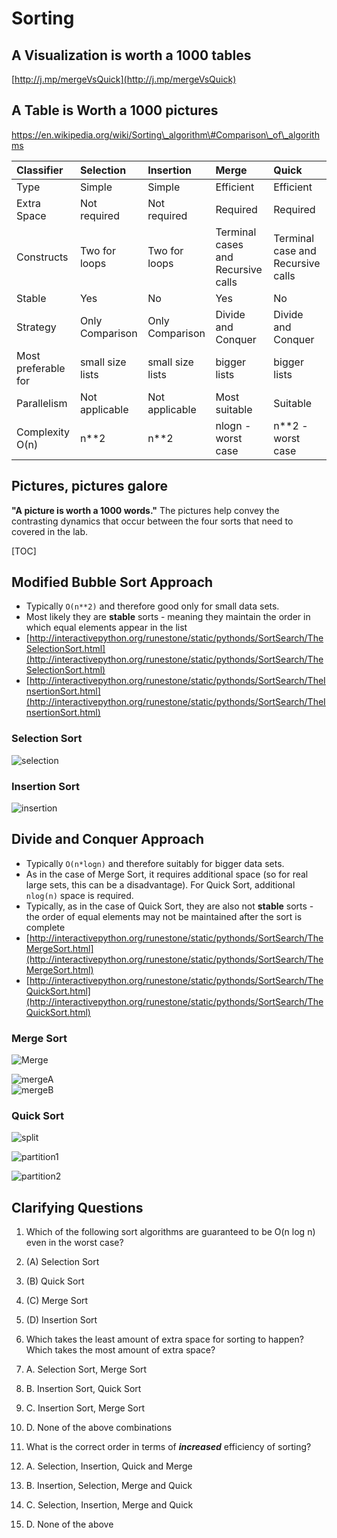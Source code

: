 # Sorting

## A Visualization is worth a 1000 tables

[http://j.mp/mergeVsQuick](http://j.mp/mergeVsQuick)

## A Table is Worth a 1000 pictures

https://en.wikipedia.org/wiki/Sorting\_algorithm\#Comparison\_of\_algorithms 

| Classifier | Selection | Insertion | Merge | Quick |
| :--- | :--- | :--- | :--- | :--- |
| Type | Simple | Simple | Efficient | Efficient |
| Extra Space | Not required | Not required | Required | Required |
| Constructs | Two for loops | Two for loops | Terminal cases and  Recursive calls | Terminal case and   Recursive calls |
| Stable | Yes | No | Yes | No |
| Strategy | Only Comparison | Only Comparison | Divide and Conquer | Divide and Conquer |
| Most preferable for | small size lists | small size lists | bigger lists | bigger lists |
| Parallelism | Not applicable | Not applicable | Most suitable | Suitable |
| Complexity O\(n\) | n\*\*2 | n\*\*2 | nlogn - worst case | n\*\*2 - worst case |

## Pictures, pictures galore

**"A picture is worth a 1000 words."** The pictures help convey the contrasting dynamics that occur between the four sorts that need to covered in the lab.

\[TOC\]

## Modified Bubble Sort Approach

* Typically `O(n**2)` and therefore good only for small data sets. 
* Most likely they are **stable** sorts - meaning they maintain the order in which equal elements appear in the list 
* [http://interactivepython.org/runestone/static/pythonds/SortSearch/TheSelectionSort.html](http://interactivepython.org/runestone/static/pythonds/SortSearch/TheSelectionSort.html)
* [http://interactivepython.org/runestone/static/pythonds/SortSearch/TheInsertionSort.html](http://interactivepython.org/runestone/static/pythonds/SortSearch/TheInsertionSort.html)

### Selection Sort

![selection](https://cdn.rawgit.com/kgisl/pythonFDP/67362bd2/img/selectionsortnew.png)

### Insertion Sort

![insertion](https://cdn.rawgit.com/kgisl/pythonFDP/67362bd2/img/insertionsort.png)

## Divide and Conquer Approach

* Typically `O(n*logn)` and therefore suitably for bigger data sets. 
* As in the case of Merge Sort, it requires additional space \(so for real large sets, this can be a disadvantage\). For Quick Sort, additional `nlog(n)` space is required. 
* Typically,  as in the case of Quick Sort, they are also not **stable** sorts - the order of equal elements may not be maintained after the sort is complete 
* [http://interactivepython.org/runestone/static/pythonds/SortSearch/TheMergeSort.html](http://interactivepython.org/runestone/static/pythonds/SortSearch/TheMergeSort.html)
* [http://interactivepython.org/runestone/static/pythonds/SortSearch/TheQuickSort.html](http://interactivepython.org/runestone/static/pythonds/SortSearch/TheQuickSort.html)

### Merge Sort

![Merge](https://cdn.rawgit.com/kgisl/pythonFDP/b3dcfbb1/img/merge-sort.png)

![mergeA](https://cdn.rawgit.com/kgisl/pythonFDP/67362bd2/img/mergesortA.png)  
![mergeB](https://cdn.rawgit.com/kgisl/pythonFDP/67362bd2/img/mergesortB.png)

### Quick Sort

![split](https://cdn.rawgit.com/kgisl/pythonFDP/67362bd2/img/firstsplit.png)

![partition1](https://cdn.rawgit.com/kgisl/pythonFDP/67362bd2/img/partitionA.png)

![partition2](https://cdn.rawgit.com/kgisl/pythonFDP/67362bd2/img/partitionB.png)

## Clarifying Questions

1. Which of the following sort algorithms are guaranteed to be O\(n log n\) even in the worst case?

2. \(A\) Selection Sort

3. \(B\) Quick Sort

4. \(C\) Merge Sort

5. \(D\) Insertion Sort

6. Which takes the least amount of extra space for sorting to happen? Which takes the most amount of extra space?

7. A.  Selection Sort, Merge Sort

8. B. Insertion Sort, Quick Sort

9. C. Insertion Sort, Merge Sort

10. D. None of the above combinations

11. What is the correct order in terms of _**increased**_ efficiency of sorting?

12. A. Selection, Insertion, Quick and Merge

13. B. Insertion, Selection, Merge and Quick

14. C. Selection, Insertion, Merge and Quick

15. D. None of the above  



